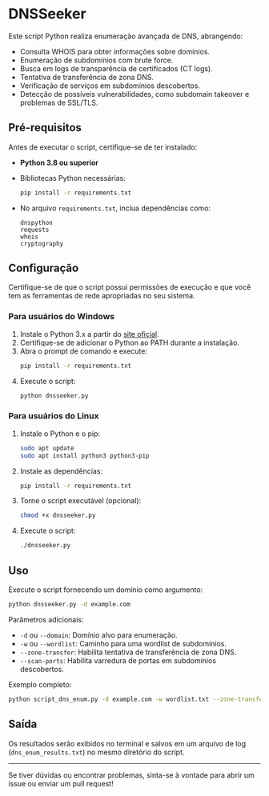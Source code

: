 # DNSSeeker

Este script Python realiza enumeração avançada de DNS, abrangendo:

- Consulta WHOIS para obter informações sobre domínios.
- Enumeração de subdomínios com brute force.
- Busca em logs de transparência de certificados (CT logs).
- Tentativa de transferência de zona DNS.
- Verificação de serviços em subdomínios descobertos.
- Detecção de possíveis vulnerabilidades, como subdomain takeover e problemas de SSL/TLS.

## Pré-requisitos

Antes de executar o script, certifique-se de ter instalado:

- **Python 3.8 ou superior**
- Bibliotecas Python necessárias:

  ```bash
  pip install -r requirements.txt
  ```

- No arquivo `requirements.txt`, inclua dependências como:
  ```
  dnspython
  requests
  whois
  cryptography
  
  ```

## Configuração

Certifique-se de que o script possui permissões de execução e que você tem as ferramentas de rede apropriadas no seu sistema.

### Para usuários do Windows
1. Instale o Python 3.x a partir do [site oficial](https://www.python.org/downloads/).
2. Certifique-se de adicionar o Python ao PATH durante a instalação.
3. Abra o prompt de comando e execute:
   ```bash
   pip install -r requirements.txt
   ```
4. Execute o script:
   ```bash
   python dnsseeker.py
   ```

### Para usuários do Linux
1. Instale o Python e o pip:
   ```bash
   sudo apt update
   sudo apt install python3 python3-pip
   ```
2. Instale as dependências:
   ```bash
   pip install -r requirements.txt
   ```
3. Torne o script executável (opcional):
   ```bash
   chmod +x dnsseeker.py
   ```
4. Execute o script:
   ```bash
   ./dnsseeker.py
   ```

## Uso

Execute o script fornecendo um domínio como argumento:

```bash
python dnsseeker.py -d example.com
```

Parâmetros adicionais:

- `-d` ou `--domain`: Domínio alvo para enumeração.
- `-w` ou `--wordlist`: Caminho para uma wordlist de subdomínios.
- `--zone-transfer`: Habilita tentativa de transferência de zona DNS.
- `--scan-ports`: Habilita varredura de portas em subdomínios descobertos.

Exemplo completo:

```bash
python script_dns_enum.py -d example.com -w wordlist.txt --zone-transfer --scan-ports
```

## Saída

Os resultados serão exibidos no terminal e salvos em um arquivo de log (`dns_enum_results.txt`) no mesmo diretório do script.

---

Se tiver dúvidas ou encontrar problemas, sinta-se à vontade para abrir um issue ou enviar um pull request!
